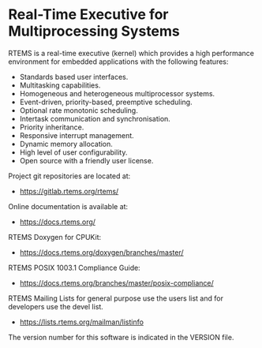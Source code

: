 Real-Time Executive for Multiprocessing Systems
===============================================

RTEMS is a real-time executive (kernel) which provides a high performance 
environment for embedded applications with the following features:

 * Standards based user interfaces.
 * Multitasking capabilities.
 * Homogeneous and heterogeneous multiprocessor systems.
 * Event-driven, priority-based, preemptive scheduling.
 * Optional rate monotonic scheduling.
 * Intertask communication and synchronisation.
 * Priority inheritance.
 * Responsive interrupt management.
 * Dynamic memory allocation.
 * High level of user configurability.
 * Open source with a friendly user license.


Project git repositories are located at:

  * https://gitlab.rtems.org/rtems/


Online documentation is available at:

  * https://docs.rtems.org/


RTEMS Doxygen for CPUKit:

  * https://docs.rtems.org/doxygen/branches/master/


RTEMS POSIX 1003.1 Compliance Guide:

  * https://docs.rtems.org/branches/master/posix-compliance/


RTEMS Mailing Lists for general purpose use the users list and for developers 
use the devel list.

  * https://lists.rtems.org/mailman/listinfo


The version number for this software is indicated in the VERSION file.
